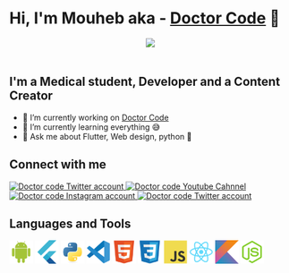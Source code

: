 # Hi, I'm Mouheb aka - [Doctor Code](https://www.youtube.com/c/doctorcode9) 👋

<center>
<img src="https://media0.giphy.com/media/qgQUggAC3Pfv687qPC/giphy.gif?cid=ecf05e470wiivnekxhe647ezupmu99zoyuqkf65pj6dx2oxz&rid=giphy.gif&ct=g">
</center>
<br/>

## I'm a Medical student, Developer and a Content Creator 
- 🔭 I’m currently working on [Doctor Code](https://www.youtube.com/c/doctorcode9)
- 🌱 I’m currently learning everything 😅
- 💬 Ask me about Flutter, Web design, python 🐍


## Connect with me
<a href="https://twitter.com/DoctorCode2" target="_blank">
<img alt="Doctor code Twitter account" src="https://cdn.jsdelivr.net/npm/simple-icons@3.13.0/icons/twitter.svg" width="24px">
</a>
<a href="https://www.youtube.com/c/doctorcode9" target="_blank">
<img alt="Doctor code Youtube Cahnnel" src="https://cdn.jsdelivr.net/npm/simple-icons@3.13.0/icons/youtube.svg" width="24px">
</a>
<a href="https://www.instagram.com/doctorcode9/" target="_blank">
<img alt="Doctor code Instagram account" src="https://cdn.jsdelivr.net/npm/simple-icons@3.13.0/icons/instagram.svg" width="24px">
</a>
<a href="https://www.upwork.com/freelancers/~01046f94bd8a650d0b" target="_blank">
<img alt="Doctor code Twitter account" src="https://cdn.jsdelivr.net/npm/simple-icons@3.13.0/icons/upwork.svg" width="24px">
</a>

## Languages and Tools
<img src="https://raw.githubusercontent.com/devicons/devicon/master/icons/android/android-plain.svg" alt="Android Logo" width="42px">
<img src="https://raw.githubusercontent.com/devicons/devicon/master/icons/flutter/flutter-original.svg" alt="Android Logo" width="42px">
<img src="https://raw.githubusercontent.com/devicons/devicon/master/icons/python/python-original.svg" alt="Android Logo" width="42px">
<img src="https://raw.githubusercontent.com/devicons/devicon/master/icons/vscode/vscode-original.svg" alt="html5 Logo" width="42px">
<img src="https://raw.githubusercontent.com/devicons/devicon/master/icons/html5/html5-original.svg" alt="css 3 Logo" width="42px">
<img src="https://raw.githubusercontent.com/devicons/devicon/master/icons/css3/css3-original.svg" alt="java script Logo" width="42px">
<img src="https://raw.githubusercontent.com/devicons/devicon/master/icons/javascript/javascript-original.svg" alt="React Logo" width="42px">
<img src="https://raw.githubusercontent.com/devicons/devicon/master/icons/react/react-original.svg" alt="Kotlin Logo" width="42px">
<img src="https://raw.githubusercontent.com/devicons/devicon/master/icons/kotlin/kotlin-original.svg" alt="Node js Logo" width="42px">
<img src="https://raw.githubusercontent.com/devicons/devicon/master/icons/nodejs/nodejs-original.svg" alt="Android Logo" width="42px">
